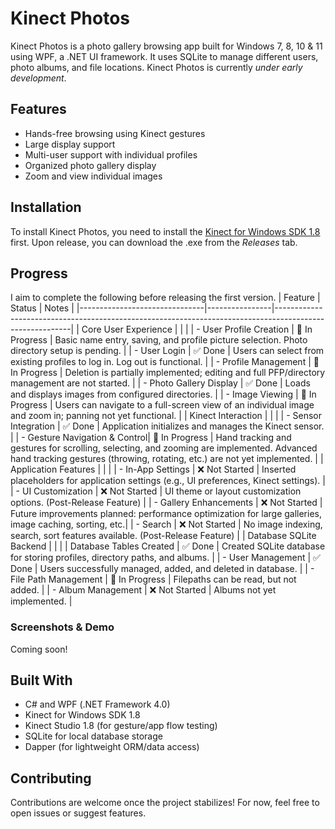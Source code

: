 # Kinect Photos
Kinect Photos is a photo gallery browsing app built for Windows 7, 8, 10 & 11 using WPF, a .NET UI framework. It uses  SQLite to manage different users, photo albums, and file locations. Kinect Photos is currently *under early development*.

## Features
- Hands-free browsing using Kinect gestures
- Large display support
- Multi-user support with individual profiles
- Organized photo gallery display
- Zoom and view individual images


## Installation
To install Kinect Photos, you need to install the [Kinect for Windows SDK 1.8](https://www.microsoft.com/en-us/download/details.aspx?id=40278) first. Upon release, you can download the .exe from the *Releases* tab.

## Progress
I aim to complete the following before releasing the first version.
| Feature                        | Status         | Notes                                                                                                   |
|-------------------------------|----------------|---------------------------------------------------------------------------------------------------------|
| Core User Experience          |                |                                                                                                         |
| - User Profile Creation       | 🔄 In Progress | Basic name entry, saving, and profile picture selection. Photo directory setup is pending.              |
| - User Login                  | ✅ Done        | Users can select from existing profiles to log in. Log out is functional.                               |
| - Profile Management          | 🔄 In Progress | Deletion is partially implemented; editing and full PFP/directory management are not started.          |
| - Photo Gallery Display       | ✅ Done        | Loads and displays images from configured directories.                                                 |
| - Image Viewing               | 🔄 In Progress        | Users can navigate to a full-screen view of an individual image and zoom in; panning not yet functional.                                         |
| Kinect Interaction            |                |                                                                                                         |
| - Sensor Integration          | ✅ Done        | Application initializes and manages the Kinect sensor.                                                 |
| - Gesture Navigation & Control| 🔄 In Progress | Hand tracking and gestures for scrolling, selecting, and zooming are implemented. Advanced hand tracking gestures (throwing, rotating, etc.) are not yet implemented. |
| Application Features          |                |                                                                                                         |
| - In-App Settings             | ❌ Not Started | Inserted placeholders for application settings (e.g., UI preferences, Kinect settings).                          |
| - UI Customization            | ❌ Not Started | UI theme or layout customization options. (Post-Release Feature)                                            |
| - Gallery Enhancements        | ❌ Not Started | Future improvements planned: performance optimization for large galleries, image caching, sorting, etc.|
| - Search        | ❌ Not Started | No image indexing, search, sort features available. (Post-Release Feature) |
| Database SQLite Backend            |         |                                |
| Database Tables Created            | ✅ Done        | Created SQLite database for storing profiles, directory paths, and albums.                                   |
| - User Management            | ✅ Done        | Users successfully managed, added, and deleted in database.                               |
| - File Path Management            | 🔄 In Progress        | Filepaths can be read, but not added.                                  |
| - Album Management            | ❌ Not Started        | Albums not  yet implemented.                            |


### Screenshots & Demo
Coming soon!

## Built With
- C# and WPF (.NET Framework 4.0)
- Kinect for Windows SDK 1.8
- Kinect Studio 1.8 (for gesture/app flow testing)
- SQLite for local database storage
- Dapper (for lightweight ORM/data access)

## Contributing
Contributions are welcome once the project stabilizes! For now, feel free to open issues or suggest features.
